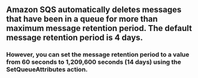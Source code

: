 ## Amazon SQS automatically deletes messages that have been in a queue for more than maximum message retention period. The default message retention period is 4 days. 

### However, you can set the message retention period to a value from 60 seconds to 1,209,600 seconds (14 days) using the SetQueueAttributes action.
